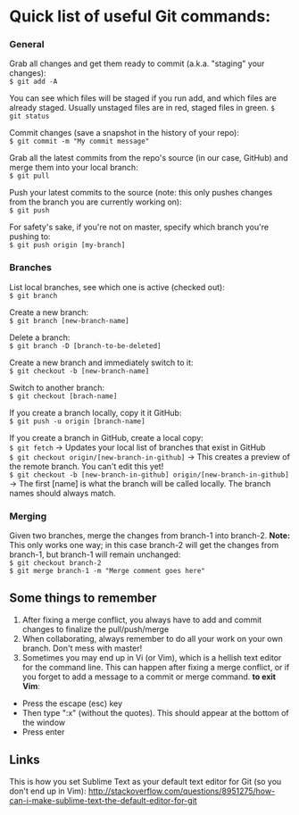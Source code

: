 # Quick list of useful Git commands:

### General

Grab all changes and get them ready to commit (a.k.a. "staging" your changes):  
`$ git add -A`

You can see which files will be staged if you run add, and which files are already staged. Usually unstaged files are in red, staged files in green. 
 `$ git status`

Commit changes (save a snapshot in the history of your repo):  
`$ git commit -m "My commit message"`

Grab all the latest commits from the repo's source (in our case, GitHub) and merge them into your local branch:  
`$ git pull`

Push your latest commits to the source (note: this only pushes changes from the branch you are currently working on):   
`$ git push`

For safety's sake, if you're not on master, specify which branch you're pushing to:  
`$ git push origin [my-branch]`

### Branches

List local branches, see which one is active (checked out):  
`$ git branch`

Create a new branch:   
`$ git branch [new-branch-name]`

Delete a branch:   
`$ git branch -D [branch-to-be-deleted]`

Create a new branch and immediately switch to it:   
`$ git checkout -b [new-branch-name]`

Switch to another branch:  
`$ git checkout [brach-name]`

If you create a branch locally, copy it it GitHub:  
`$ git push -u origin [branch-name]`

If you create a branch in GitHub, create a local copy:  
`$ git fetch`  -> Updates your local list of branches that exist in GitHub  
`$ git checkout origin/[new-branch-in-github]`  -> This creates a preview of the remote branch. You can't edit this yet!  
`$ git checkout -b [new-branch-in-github] origin/[new-branch-in-github]`  -> The first [name] is what the branch will be called locally. The branch names should always match.

### Merging

Given two branches, merge the changes from branch-1 into branch-2. **Note:** This only works one way; in this case branch-2 will get the changes from branch-1, but branch-1 will remain unchanged:  
`$ git checkout branch-2`  
`$ git merge branch-1 -m "Merge comment goes here"`

## Some things to remember

1. After fixing a merge conflict, you always have to add and commit changes to finalize the pull/push/merge
2. When collaborating, always remember to do all your work on your own branch. Don't mess with master!
3. Sometimes you may end up in Vi (or Vim), which is a hellish text editor for the command line. This can happen after fixing a merge conflict, or if you forget to add a message to a commit or merge command. **to exit Vim**:
  - Press the escape (esc) key
  - Then type ":x" (without the quotes). This should appear at the bottom of the window
  - Press enter

## Links

This is how you set Sublime Text as your default text editor for Git (so you don't end up in Vim):
http://stackoverflow.com/questions/8951275/how-can-i-make-sublime-text-the-default-editor-for-git
